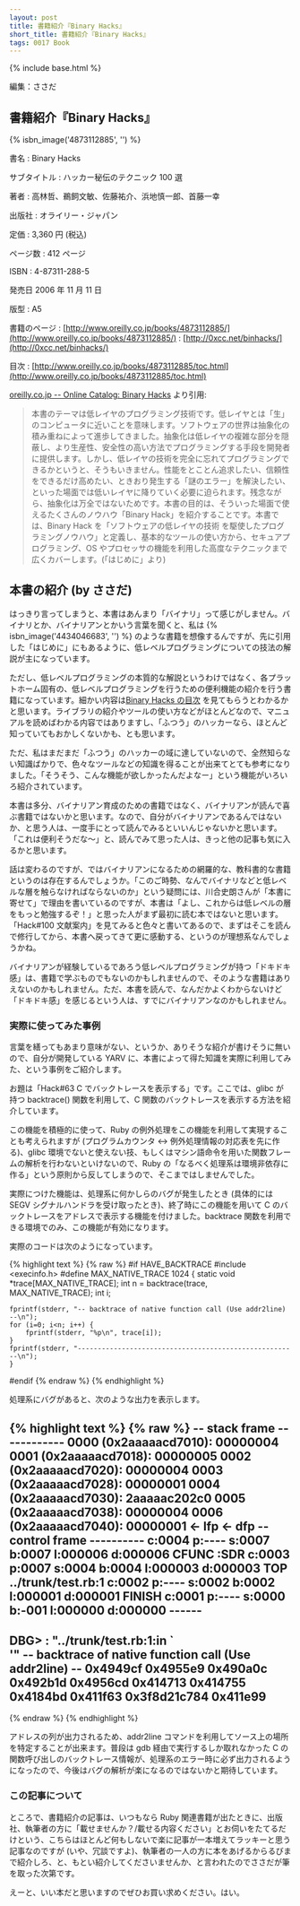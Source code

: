 ```yaml
---
layout: post
title: 書籍紹介『Binary Hacks』
short_title: 書籍紹介『Binary Hacks』
tags: 0017 Book
---
```

{% include base.html %}


編集：ささだ

## 書籍紹介『Binary Hacks』
{% isbn_image('4873112885', '') %}

書名
:  Binary Hacks

サブタイトル
:  ハッカー秘伝のテクニック 100 選

著者
:  高林哲、鵜飼文敏、佐藤祐介、浜地慎一郎、首藤一幸

出版社
:  オライリー・ジャパン

定価
:  3,360 円 (税込)

ページ数
:  412 ページ

ISBN
:  4-87311-288-5

発売日 2006 年 11 月 11 日

版型
:  A5

書籍のページ
:  [http://www.oreilly.co.jp/books/4873112885/](http://www.oreilly.co.jp/books/4873112885/)
: [http://0xcc.net/binhacks/](http://0xcc.net/binhacks/)

目次
:  [http://www.oreilly.co.jp/books/4873112885/toc.html](http://www.oreilly.co.jp/books/4873112885/toc.html)

[oreilly.co.jp -- Online Catalog: Binary Hacks](http://www.oreilly.co.jp/books/4873112885/) より引用:

> 本書のテーマは低レイヤのプログラミング技術です。低レイヤとは「生」のコンピュータに近いことを意味します。ソフトウェアの世界は抽象化の積み重ねによって進歩してきました。抽象化は低レイヤの複雑な部分を隠蔽し、より生産性、安全性の高い方法でプログラミングする手段を開発者に提供します。しかし、低レイヤの技術を完全に忘れてプログラミングできるかというと、そうもいきません。性能をとことん追求したい、信頼性をできるだけ高めたい、ときおり発生する「謎のエラー」を解決したい、といった場面では低いレイヤに降りていく必要に迫られます。残念ながら、抽象化は万全ではないためです。本書の目的は、そういった場面で使えるたくさんのノウハウ「Binary Hack」を紹介することです。本書では、Binary Hack を「ソフトウェアの低レイヤの技術 を駆使したプログラミングノウハウ」と定義し、基本的なツールの使い方から、セキュアプログラミング、OS やプロセッサの機能を利用した高度なテクニックまで広くカバーします。(「はじめに」より)


## 本書の紹介 (by ささだ)

はっきり言ってしまうと、本書はあんまり「バイナリ」って感じがしません。バイナリとか、バイナリアンとかいう言葉を聞くと、私は {% isbn_image('4434046683', '') %} のような書籍を想像するんですが、先に引用した「はじめに」にもあるように、低レベルプログラミングについての技法の解説が主になっています。

ただし、低レベルプログラミングの本質的な解説というわけではなく、各プラットホーム固有の、低レベルプログラミングを行うための便利機能の紹介を行う書籍になっています。細かい内容は[Binary Hacks の目次](http://www.oreilly.co.jp/books/4873112885/toc.html) を見てもらうとわかるかと思います。ライブラリの紹介やツールの使い方などがほとんどなので、マニュアルを読めばわかる内容ではありますし、「ふつう」のハッカーなら、ほとんど知っていてもおかしくないかも、とも思います。

ただ、私はまだまだ「ふつう」のハッカーの域に達していないので、全然知らない知識ばかりで、色々なツールなどの知識を得ることが出来てとても参考になりました。「そうそう、こんな機能が欲しかったんだよなー」という機能がいろいろ紹介されています。

本書は多分、バイナリアン育成のための書籍ではなく、バイナリアンが読んで喜ぶ書籍ではないかと思います。なので、自分がバイナリアンであるんではないか、と思う人は、一度手にとって読んでみるといいんじゃないかと思います。「これは便利そうだな〜」と、読んでみて思った人は、きっと他の記事も気に入るかと思います。

話は変わるのですが、ではバイナリアンになるための網羅的な、教科書的な書籍というのは存在するんでしょうか。「このご時勢、なんでバイナリなどと低レベルな層を触らなければならないのか」という疑問には、川合史朗さんが「本書に寄せて」で理由を書いているのですが、本書は「よし、これからは低レベルの層をもっと勉強するぞ！」と思った人がまず最初に読む本ではないと思います。「Hack#100 文献案内」を見てみると色々と書いてあるので、まずはそこを読んで修行してから、本書へ戻ってきて更に感動する、というのが理想系なんでしょうかね。

バイナリアンが経験しているであろう低レベルプログラミングが持つ「ドキドキ感」は、書籍で学ぶものでもないのかもしれませんので、そのような書籍はありえないのかもしれません。ただ、本書を読んで、なんだかよくわからないけど「ドキドキ感」を感じるという人は、すでにバイナリアンなのかもしれません。

### 実際に使ってみた事例

言葉を繕ってもあまり意味がない、というか、ありそうな紹介が書けそうに無いので、自分が開発している YARV に、本書によって得た知識を実際に利用してみた、という事例をご紹介します。

お題は「Hack#63 C でバックトレースを表示する」です。ここでは、glibc が持つ backtrace() 関数を利用して、C 関数のバックトレースを表示する方法を紹介しています。

この機能を積極的に使って、Ruby の例外処理をこの機能を利用して実現することも考えられますが (プログラムカウンタ &lt;-&gt; 例外処理情報の対応表を先に作る)、glibc 環境でないと使えない技、もしくはマシン語命令を用いた関数フレームの解析を行わないといけないので、Ruby の「なるべく処理系は環境非依存に作る」という原則から反してしまうので、そこまではしませんでした。

実際につけた機能は、処理系に何かしらのバグが発生したとき (具体的には SEGV シグナルハンドラを受け取ったとき)、終了時にこの機能を用いて C のバックトレースをアドレスで表示する機能を付けました。backtrace 関数を利用できる環境でのみ、この機能が有効になります。

実際のコードは次のようになっています。

{% highlight text %}
{% raw %}
#if HAVE_BACKTRACE
#include <execinfo.h>
#define MAX_NATIVE_TRACE 1024
    {
	static void *trace[MAX_NATIVE_TRACE];
	int n = backtrace(trace, MAX_NATIVE_TRACE);
	int i;

	fprintf(stderr, "-- backtrace of native function call (Use addr2line) --\n");
	for (i=0; i<n; i++) {
	    fprintf(stderr, "%p\n", trace[i]);
	}
	fprintf(stderr, "-------------------------------------------------------\n");
    }
#endif
{% endraw %}
{% endhighlight %}


処理系にバグがあると、次のような出力を表示します。

{% highlight text %}
{% raw %}
-- stack frame ------------
0000 (0x2aaaaacd7010): 00000004
0001 (0x2aaaaacd7018): 00000005
0002 (0x2aaaaacd7020): 00000004
0003 (0x2aaaaacd7028): 00000001
0004 (0x2aaaaacd7030): 2aaaaac202c0
0005 (0x2aaaaacd7038): 00000004
0006 (0x2aaaaacd7040): 00000001 <- lfp <- dfp
-- control frame ----------
c:0004 p:---- s:0007 b:0007 l:000006 d:000006 CFUNC  :SDR
c:0003 p:0007 s:0004 b:0004 l:000003 d:000003 TOP    ../trunk/test.rb:1
c:0002 p:---- s:0002 b:0002 l:000001 d:000001 FINISH
c:0001 p:---- s:0000 b:-001 l:000000 d:000000 ------
---------------------------
DBG> : "../trunk/test.rb:1:in `<main>'"
-- backtrace of native function call (Use addr2line) --
0x4949cf
0x4955e9
0x490a0c
0x492b1d
0x4956cd
0x414713
0x414755
0x4184bd
0x411f63
0x3f8d21c784
0x411e99
-------------------------------------------------------
{% endraw %}
{% endhighlight %}


アドレスの列が出力されるため、addr2line コマンドを利用してソース上の場所を特定することが出来ます。普段は gdb 経由で実行するしか取れなかった C の関数呼び出しのバックトレース情報が、処理系のエラー時に必ず出力されるようになったので、今後はバグの解析が楽になるのではないかと期待しています。

### この記事について

ところで、書籍紹介の記事は、いつもなら Ruby 関連書籍が出たときに、出版社、執筆者の方に「載せませんか？/載せる内容ください」とお伺いをたてるだけという、こちらはほとんど何もしないで楽に記事が一本増えてラッキーと思う記事なのですが (いや、冗談ですよ)、執筆者の一人の方に本をあげるからるびまで紹介しろ、と、もとい紹介してくださいませんか、と言われたのでささだが筆を取った次第です。

えーと、いい本だと思いますのでぜひお買い求めください。はい。


